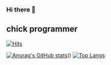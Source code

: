 ### Hi there 👋
## chick programmer
<!--
**gunheehan/gunheehan** is a ✨ _special_ ✨ repository because its `README.md` (this file) appears on your GitHub profile.

Here are some ideas to get you started:

- 🔭 I’m currently working on ...
- 🌱 I’m currently learning ...
- 👯 I’m looking to collaborate on ...
- 🤔 I’m looking for help with ...
- 💬 Ask me about ...
- 📫 How to reach me: ...
- 😄 Pronouns: ...
- ⚡ Fun fact: ...
-->
[![Hits](https://hits.seeyoufarm.com/api/count/incr/badge.svg?url=https://github.com/gunheehan-counter&count_bg=%2361943A&title_bg=%23FF0000&icon=unity.svg&icon_color=%23FFFFFF&title=C%23&edge_flat=false)]()

[![Anurag's GitHub stats](https://github-readme-stats.vercel.app/api?username=gunheehan)](https://github.com/gunheehan/github-readme-stats)()
[![Top Langs](https://github-readme-stats.vercel.app/api/top-langs/?username=gunheehan)](https://github.com/gunheehan/github-readme-stats)
